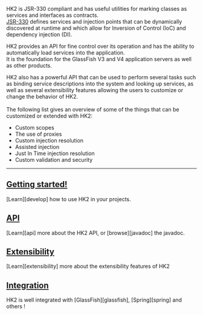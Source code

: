 <p><var class="icon-ok-sign" style="color: #7F7F7F"></var>
HK2 is JSR-330 compliant and  has useful utilities for marking classes as services and interfaces as contracts.
<br/><a href="http://jcp.org/aboutJava/communityprocess/final/jsr330/">JSR-330</a> defines services and injection points that can be dynamically discovered at runtime and which allow for Inversion of Control (IoC) and dependency injection (DI).</p>
<p><var class="icon-ok-sign" style="color: #7F7F7F"></var>
HK2 provides an API for fine control over its operation and has the ability to automatically load services into the application.
<br/>It is the foundation for the GlassFish V3 and V4 application servers as well as other products.
</p><p><var class="icon-ok-sign" style="color: #7F7F7F"></var>
HK2 also has a powerful API that can be used to perform several tasks such as binding service descriptions into the system and looking up services, as well as several extensibility features allowing the users to customize or change the behavior of HK2.<br/>
<br/>The following list gives an overview of some of the things that can be customized or extended with HK2:
<ul>
<li>Custom scopes</li>
<li>The use of proxies</li>
<li>Custom injection resolution</li>
<li>Assisted injection</li>
<li>Just In Time injection resolution</li>
<li>Custom validation and security</li>
</ul>
</p>

---

<h2><a class="headerlink" href="getting-started.html">
    <var class="icon-compass"></var> Getting started!
</a></h2>
[Learn][develop] how to use HK2 in your projects.


<h2><a class="headerlink" href="api.html">
    <var class="icon-book"></var> API
</a></h2>
[Learn][api] more about the HK2 API, or [browse][javadoc] the javadoc.

<h2><a class="headerlink" href="extensibility.html">
    <var class="icon-cloud-download"></var> Extensibility
</a></h2>
[Learn][extensibility] more about the extensibility features of HK2


<h2><a class="headerlink" href="integration.html">
    <var class="icon-tags"></var> Integration
</a></h2>
HK2 is well integrated with [GlassFish][glassfish], [Spring][spring] and others !

[api]: api.html
[develop]: getting-started.html
[contpage]: contribute.html
[spring]: http://www.springsource.org
[glassfish]: http://glassfish.org
[javadoc]: apidocs/index.html
[extensibility]: extensibility.html
